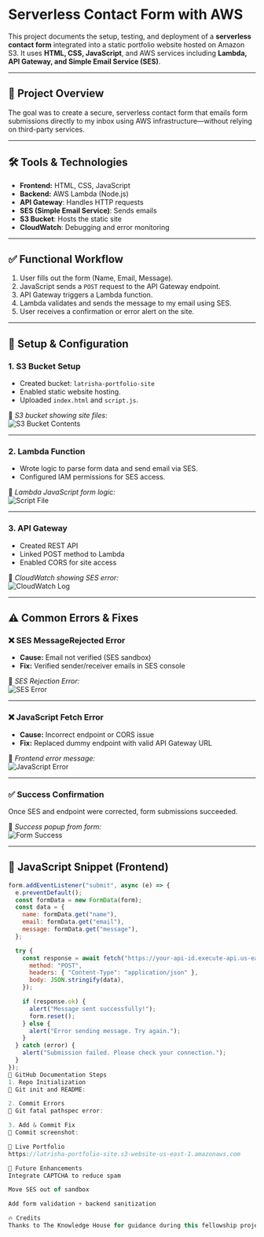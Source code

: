 # Serverless Contact Form with AWS

This project documents the setup, testing, and deployment of a **serverless contact form** integrated into a static portfolio website hosted on Amazon S3. It uses **HTML, CSS, JavaScript**, and AWS services including **Lambda, API Gateway, and Simple Email Service (SES)**.

---

## 📌 Project Overview

The goal was to create a secure, serverless contact form that emails form submissions directly to my inbox using AWS infrastructure—without relying on third-party services.

---

## 🛠️ Tools & Technologies

- **Frontend:** HTML, CSS, JavaScript
- **Backend:** AWS Lambda (Node.js)
- **API Gateway**: Handles HTTP requests
- **SES (Simple Email Service)**: Sends emails
- **S3 Bucket**: Hosts the static site
- **CloudWatch**: Debugging and error monitoring

---

## ✅ Functional Workflow

1. User fills out the form (Name, Email, Message).
2. JavaScript sends a `POST` request to the API Gateway endpoint.
3. API Gateway triggers a Lambda function.
4. Lambda validates and sends the message to my email using SES.
5. User receives a confirmation or error alert on the site.

---

## 🔧 Setup & Configuration

### 1. **S3 Bucket Setup**
- Created bucket: `latrisha-portfolio-site`
- Enabled static website hosting.
- Uploaded `index.html` and `script.js`.

📸 *S3 bucket showing site files:*  
![S3 Bucket Contents](screenshots/s3-bucket-index.png)

---

### 2. **Lambda Function**
- Wrote logic to parse form data and send email via SES.
- Configured IAM permissions for SES access.

📸 *Lambda JavaScript form logic:*  
![Script File](screenshots/form-script-code.png)

---

### 3. **API Gateway**
- Created REST API
- Linked POST method to Lambda
- Enabled CORS for site access

📸 *CloudWatch showing SES error:*  
![CloudWatch Log](screenshots/cloudwatch-error-log.png)

---

## ⚠️ Common Errors & Fixes

### ❌ SES MessageRejected Error
- **Cause:** Email not verified (SES sandbox)
- **Fix:** Verified sender/receiver emails in SES console

📸 *SES Rejection Error:*  
![SES Error](screenshots/error-message-1.png)

---

### ❌ JavaScript Fetch Error
- **Cause:** Incorrect endpoint or CORS issue
- **Fix:** Replaced dummy endpoint with valid API Gateway URL

📸 *Frontend error message:*  
![JavaScript Error](screenshots/error-message-2.png)

---

### ✅ Success Confirmation
Once SES and endpoint were corrected, form submissions succeeded.

📸 *Success popup from form:*  
![Form Success](screenshots/form-success-screenshot.png)

---

## 📄 JavaScript Snippet (Frontend)

```javascript
form.addEventListener("submit", async (e) => {
  e.preventDefault();
  const formData = new FormData(form);
  const data = {
    name: formData.get("name"),
    email: formData.get("email"),
    message: formData.get("message"),
  };

  try {
    const response = await fetch("https://your-api-id.execute-api.us-east-1.amazonaws.com/prod/contact", {
      method: "POST",
      headers: { "Content-Type": "application/json" },
      body: JSON.stringify(data),
    });

    if (response.ok) {
      alert("Message sent successfully!");
      form.reset();
    } else {
      alert("Error sending message. Try again.");
    }
  } catch (error) {
    alert("Submission failed. Please check your connection.");
  }
});
🧩 GitHub Documentation Steps
1. Repo Initialization
📸 Git init and README:

2. Commit Errors
📸 Git fatal pathspec error:

3. Add & Commit Fix
📸 Commit screenshot:

🚀 Live Portfolio
https://latrisha-portfolio-site.s3-website-us-east-1.amazonaws.com

🔮 Future Enhancements
Integrate CAPTCHA to reduce spam

Move SES out of sandbox

Add form validation + backend sanitization

🔥 Credits
Thanks to The Knowledge House for guidance during this fellowship project.
